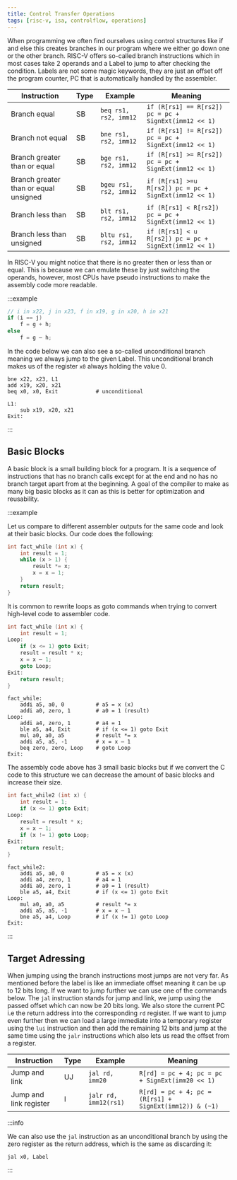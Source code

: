 ```yaml
---
title: Control Transfer Operations
tags: [risc-v, isa, controlflow, operations]
---
```


When programming we often find ourselves using control structures like if and else this creates branches in our program where we either go down one or the other branch. RISC-V offers so-called branch instructions which in most cases take 2 operands and a Label to jump to after checking the condition. Labels are not some magic keywords, they are just an offset off the program counter, PC that is automatically handled by the assembler.

| Instruction                           | Type | Example                | Meaning                                                 |
| ------------------------------------- | ---- | ---------------------- | ------------------------------------------------------- |
| Branch equal                          | SB   | `beq rs1, rs2, imm12`  | `if (R[rs1] == R[rs2]) pc = pc + SignExt(imm12 << 1)`   |
| Branch not equal                      | SB   | `bne rs1, rs2, imm12`  | `if (R[rs1] != R[rs2]) pc = pc + SignExt(imm12 << 1)`   |
| Branch greater than or equal          | SB   | `bge rs1, rs2, imm12`  | `if (R[rs1] >= R[rs2]) pc = pc + SignExt(imm12 << 1)`   |
| Branch greater than or equal unsigned | SB   | `bgeu rs1, rs2, imm12` | `if (R[rs1] >=u R[rs2]) pc = pc + SignExt(imm12 << 1)`  |
| Branch less than                      | SB   | `blt rs1, rs2, imm12`  | `if (R[rs1] < R[rs2]) pc = pc + SignExt(imm12 << 1)`    |
| Branch less than unsigned             | SB   | `bltu rs1, rs2, imm12` | `if (R[rs1] < u R[rs2]) pc = pc + SignExt(imm12 << 1)`  |

In RISC-V you might notice that there is no greater then or less than or equal. This is because we can emulate these by just switching the operands, however, most CPUs have pseudo instructions to make the assembly code more readable.

:::example

```c
// i in x22, j in x23, f in x19, g in x20, h in x21
if (i == j)
    f = g + h;
else
    f = g – h;
```

In the code below we can also see a so-called unconditional branch meaning we always jump to the given Label. This unconditional branch makes us of the register `x0` always holding the value 0.

```assembly
bne x22, x23, L1
add x19, x20, x21
beq x0, x0, Exit            # unconditional

L1: 
    sub x19, x20, x21
Exit: 
```

:::

## Basic Blocks

A basic block is a small building block for a program. It is a sequence of instructions that has no branch calls except for at the end and no has no branch target apart from at the beginning. A goal of the compiler to make as many big basic blocks as it can as this is better for optimization and reusability.

:::example

Let us compare to different assembler outputs for the same code and look at their basic blocks. Our code does the following:

```c
int fact_while (int x) {
    int result = 1;
    while (x > 1) {
        result *= x;
        x = x – 1;
    }
    return result;
}
```

It is common to rewrite loops as goto commands when trying to convert high-level code to assembler code.

```c
int fact_while (int x) {
    int result = 1;
Loop:
    if (x <= 1) goto Exit;
    result = result * x;
    x = x – 1;
    goto Loop;
Exit:
    return result;
}
```

```assembly
fact_while:
    addi a5, a0, 0          # a5 = x (x)
    addi a0, zero, 1        # a0 = 1 (result)
Loop:
    addi a4, zero, 1        # a4 = 1
    ble a5, a4, Exit        # if (x <= 1) goto Exit
    mul a0, a0, a5          # result *= x
    addi a5, a5, -1         # x = x – 1
    beq zero, zero, Loop    # goto Loop
Exit:
```

The assembly code above has 3 small basic blocks but if we convert the C code to this structure we can decrease the amount of basic blocks and increase their size.

```c
int fact_while2 (int x) {
    int result = 1;
    if (x <= 1) goto Exit;
Loop:
    result = result * x;
    x = x – 1;
    if (x != 1) goto Loop;
Exit:
    return result;
}
```

```assembly
fact_while2:
    addi a5, a0, 0          # a5 = x (x)
    addi a4, zero, 1        # a4 = 1
    addi a0, zero, 1        # a0 = 1 (result)
    ble a5, a4, Exit        # if (x <= 1) goto Exit
Loop:
    mul a0, a0, a5          # result *= x
    addi a5, a5, -1         # x = x – 1
    bne a5, a4, Loop        # if (x != 1) goto Loop
Exit:
```

:::

## Target Adressing

When jumping using the branch instructions most jumps are not very far. As mentioned before the label is like an immediate offset meaning it can be up to 12 bits long. If we want to jump further we can use one of the commands below. The `jal` instruction stands for jump and link, we jump using the passed offset which can now be 20 bits long. We also store the current PC i.e the return address into the corresponding `rd` register. If we want to jump even further then we can load a large immediate into a temporary register using the `lui` instruction and then add the remaining 12 bits and jump at the same time using the `jalr` instructions which also lets us read the offset from a register.

| Instruction                           | Type | Example                | Meaning                                                 |
| ------------------------------------- | ---- | ---------------------- | ------------------------------------------------------- |
| Jump and link                         | UJ   | `jal rd, imm20`        | `R[rd] = pc + 4; pc = pc + SignExt(imm20 << 1)`         |
| Jump and link register                | I    | `jalr rd, imm12(rs1)`  | `R[rd] = pc + 4; pc = (R[rs1] + SignExt(imm12)) & (~1)` |

:::info

We can also use the `jal` instruction as an unconditional branch by using the zero register as the return address, which is the same as discarding it:

```assembly
jal x0, Label
```

:::
